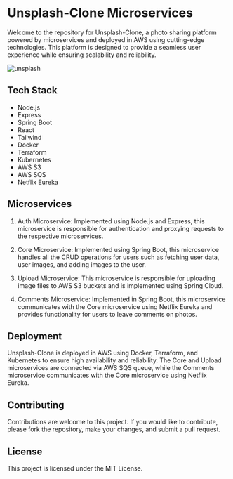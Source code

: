 # Unsplash-Clone Microservices 

Welcome to the repository for Unsplash-Clone, a photo sharing platform powered by microservices and deployed in AWS using cutting-edge technologies. This platform is designed to provide a seamless user experience while ensuring scalability and reliability.

![unsplash](https://user-images.githubusercontent.com/116954249/216814041-4415610f-aafa-48c3-97d1-07e962ab830a.png)


## Tech Stack

-   Node.js
-   Express
-   Spring Boot
-   React
-   Tailwind
-   Docker
-   Terraform
-   Kubernetes
-   AWS S3
-   AWS SQS
-   Netflix Eureka

## Microservices

1.  Auth Microservice: Implemented using Node.js and Express, this microservice is responsible for authentication and proxying requests to the respective microservices.
    
2.  Core Microservice: Implemented using Spring Boot, this microservice handles all the CRUD operations for users such as fetching user data, user images, and adding images to the user.
    
3.  Upload Microservice: This microservice is responsible for uploading image files to AWS S3 buckets and is implemented using Spring Cloud.
    
4.  Comments Microservice: Implemented in Spring Boot, this microservice communicates with the Core microservice using Netflix Eureka and provides functionality for users to leave comments on photos.
    

## Deployment

Unsplash-Clone is deployed in AWS using Docker, Terraform, and Kubernetes to ensure high availability and reliability. The Core and Upload microservices are connected via AWS SQS queue, while the Comments microservice communicates with the Core microservice using Netflix Eureka.

## Contributing

Contributions are welcome to this project. If you would like to contribute, please fork the repository, make your changes, and submit a pull request.

## License

This project is licensed under the MIT License.

